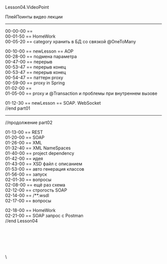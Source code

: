 ﻿
Lesson04.VideoPoint  

ПлейПоинты видео лекции  

---
00-00-00 ==   
00-01-50 == HomeWork   
00-05-20 == category хранить в БД со связкой @OneToMany  
 
00-10-00 == newLesson == AOP  
00-28-00 == подмена параметра   
00-47-00 == перерыв   
00-53-47 == перерыв конец   
00-53-47 == перерыв конец   
00-54-47 == паттерн proxy   
00-59-00 == proxy in Spring   
01-02-00 ==      
01-05-00 == proxy и @Transaction и проблемы при внутреннем вызове   

01-12-30 == newLesson == SOAP. WebSocket  
//end part01  

---
//продолжение part02  

01-13-00 == REST  
01-20-00 == SOAP  
01-26-00 == XML  
01-32-40 == XML NameSpaces  
01-40-00 == project dependency  
01-42-00 == идея  
01-43-00 == XSD файл с описанием  
01-53-00 == авто генерация классов  
01-56-00 == запуск  
02-01-30 == вопросы  
02-08-00 == ещё раз схема  
02-12-00 == строгость SOAP  
02-14-00 == /**.wsdl  
02-17-00 == вопросы  

02-18-00 == HomeWork  
02-21-00 == SOAP запрос с Postman  
//end Lesson04  

















\
\
\
\
\
\
